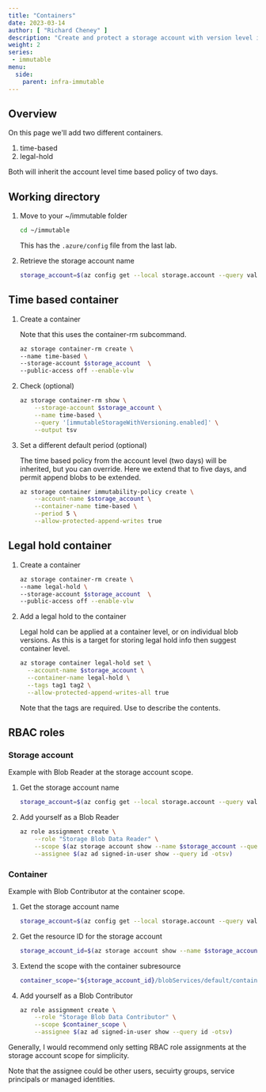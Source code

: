 ```yaml
---
title: "Containers"
date: 2023-03-14
author: [ "Richard Cheney" ]
description: "Create and protect a storage account with version level immutability."
weight: 2
series:
 - immutable
menu:
  side:
    parent: infra-immutable
---
```


## Overview

On this page we'll add two different containers.

1. time-based
1. legal-hold

Both will inherit the account level time based policy of two days.

## Working directory

1. Move to your ~/immutable folder 

    ```bash
    cd ~/immutable
    ```

    This has the `.azure/config` file from the last lab.

1. Retrieve the storage account name

    ```bash
    storage_account=$(az config get --local storage.account --query value -otsv)
    ```

## Time based container 

1. Create a container

    Note that this uses the container-rm subcommand.

    ```bash
    az storage container-rm create \
    --name time-based \
    --storage-account $storage_account  \
    --public-access off --enable-vlw
    ```

1. Check (optional)

    ```bash
    az storage container-rm show \
        --storage-account $storage_account \
        --name time-based \
        --query '[immutableStorageWithVersioning.enabled]' \
        --output tsv
    ```

1. Set a different default period (optional)

    The time based policy from the account level (two days) will be inherited, but you can override. Here we extend that to five days, and permit append blobs to be extended.

    ```bash
    az storage container immutability-policy create \
        --account-name $storage_account \
        --container-name time-based \
        --period 5 \
        --allow-protected-append-writes true
    ```
    
## Legal hold container 

1. Create a container

    ```bash
    az storage container-rm create \
    --name legal-hold \
    --storage-account $storage_account  \
    --public-access off --enable-vlw
    ```

1. Add a legal hold to the container

    Legal hold can be applied at a container level, or on individual blob versions. As this is a target for storing legal hold info then suggest container level.

    ```bash
    az storage container legal-hold set \
      --account-name $storage_account \
      --container-name legal-hold \
      --tags tag1 tag2 \
      --allow-protected-append-writes-all true
    ```

    Note that the tags are required. Use to describe the contents.

## RBAC roles

### Storage account

Example with Blob Reader at the storage account scope.

1. Get the storage account name

    ```bash
    storage_account=$(az config get --local storage.account --query value -otsv)
    ```

1. Add yourself as a Blob Reader

    ```bash
    az role assignment create \
        --role "Storage Blob Data Reader" \
        --scope $(az storage account show --name $storage_account --query id -otsv) \
        --assignee $(az ad signed-in-user show --query id -otsv)
    ```

### Container

Example with Blob Contributor at the container scope.

1. Get the storage account name

    ```bash
    storage_account=$(az config get --local storage.account --query value -otsv)
    ```

1. Get the resource ID for the storage account

    ```bash
    storage_account_id=$(az storage account show --name $storage_account --query id -otsv)
    ```

1. Extend the scope with the container subresource

    ```bash
    container_scope="${storage_account_id}/blobServices/default/containers/legal-hold"
    ```

1. Add yourself as a Blob Contributor

    ```bash
    az role assignment create \
        --role "Storage Blob Data Contributor" \
        --scope $container_scope \
        --assignee $(az ad signed-in-user show --query id -otsv)
    ```

Generally, I would recommend only setting RBAC role assignments at the storage account scope for simplicity.

Note that the assignee could be other users, secuirty groups, service principals or managed identities. 

